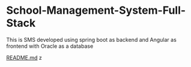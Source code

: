 # School-Management-System-Full-Stack
This is SMS developed using spring boot as backend and Angular as frontend with Oracle as a database


[README.md](https://github.com/shivamAs/School-Management-System-Full-Stack/files/9089337/README.md)
z
